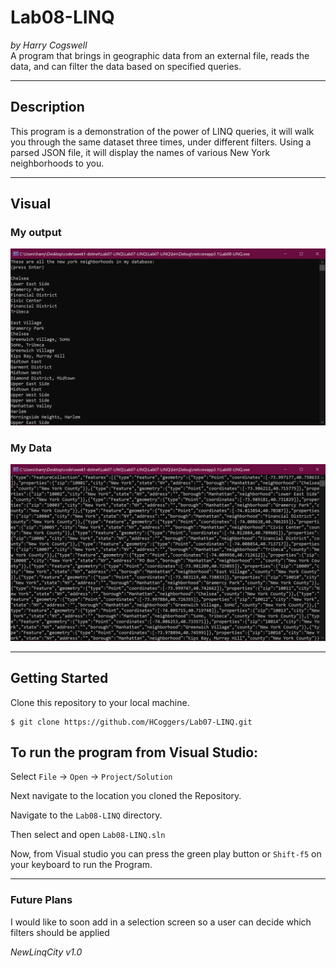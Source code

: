 # Lab08-LINQ
*by Harry Cogswell*  
A program that brings in geographic data from an external file, reads the data, and can filter the data based on specified queries.

----

## Description
This program is a demonstration of the power of LINQ queries, it will walk you through the same dataset three times, under different filters. Using a parsed JSON file, it will display the names of various New York neighborhoods to you.

---

## Visual
### My output
![Image 1](./Assets/Console.png)

### My Data
![Image 2](./Assets/Dataset.png)

---

## Getting Started
Clone this repository to your local machine.

```
$ git clone https://github.com/HCoggers/Lab07-LINQ.git
```

## To run the program from Visual Studio:
Select ```File``` -> ```Open``` -> ```Project/Solution```

Next navigate to the location you cloned the Repository.

Navigate to the ```Lab08-LINQ``` directory.

Then select and open ```Lab08-LINQ.sln```

Now, from Visual studio you can press the green play button or ```Shift-f5``` on your keyboard to run the Program.

---

### Future Plans  
I would like to soon add in a selection screen so a user can decide which filters should be applied

*NewLinqCity v1.0*
